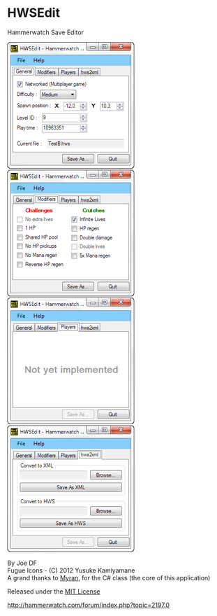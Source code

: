 HWSEdit
=======
  
Hammerwatch Save Editor  
  
![Screenshot01](screenshots/2014-10-14_213241.png)
![Screenshot02](screenshots/2014-10-14_213259.png)
![Screenshot03](screenshots/2014-10-14_215838.png)
![Screenshot04](screenshots/2014-10-14_215649.png)
  
By Joe DF  
Fugue Icons - (C) 2012 Yusuke Kamiyamane  
A grand thanks to [Myran](http://hammerwatch.com/forum/index.php?action=profile;u=1), for the C# class (the core of this application)  
  
Released under the [MIT License](http://opensource.org/licenses/MIT)
  
http://hammerwatch.com/forum/index.php?topic=2197.0